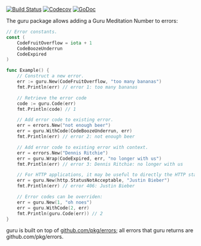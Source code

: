 [![Build Status](https://travis-ci.com/zgoat/guru.svg?branch=master)](https://travis-ci.com/zgoat/guru)
[![Codecov](https://img.shields.io/codecov/c/github/zgoat/guru.svg?style=flat)](https://codecov.io/gh/zgoat/guru)
[![GoDoc](https://godoc.org/github.com/zgoat/guru?status.svg)](http://godoc.org/github.com/zgoat/guru)

The guru package allows adding a Guru Meditation Number to errors:

```go
// Error constants.
const (
	CodeFruitOverflow = iota + 1
	CodeBoozeUnderrun
	CodeExpired
)

func Example() {
	// Construct a new error.
	err := guru.New(CodeFruitOverflow, "too many bananas")
	fmt.Println(err) // error 1: too many bananas

	// Retrieve the error code
	code := guru.Code(err)
	fmt.Println(code) // 1

	// Add error code to existing error.
	err = errors.New("not enough beer")
	err = guru.WithCode(CodeBoozeUnderrun, err)
	fmt.Println(err) // error 2: not enough beer

	// Add error code to existing error with context.
	err = errors.New("Dennis Ritchie")
	err = guru.Wrap(CodeExpired, err, "no longer with us")
	fmt.Println(err) // error 3: Dennis Ritchie: no longer with us

	// For HTTP applications, it may be useful to directly the HTTP status codes:
	err = guru.New(http.StatusNotAcceptable, "Justin Bieber")
	fmt.Println(err) // error 406: Justin Bieber

	// Error codes can be overriden:
	err = guru.New(1, "oh noes")
	err = guru.WithCode(2, err)
	fmt.Println(guru.Code(err)) // 2
}
```

guru is built on top of [github.com/pkg/errors](https://github.com/pkg/errors);
all errors that guru returns are github.com/pkg/errors.
